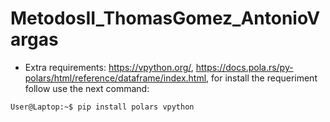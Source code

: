 # MetodosII_ThomasGomez_AntonioVargas

* Extra requirements: https://vpython.org/, https://docs.pola.rs/py-polars/html/reference/dataframe/index.html, for install the requeriment follow use the next command:

```console
User@Laptop:~$ pip install polars vpython

```
